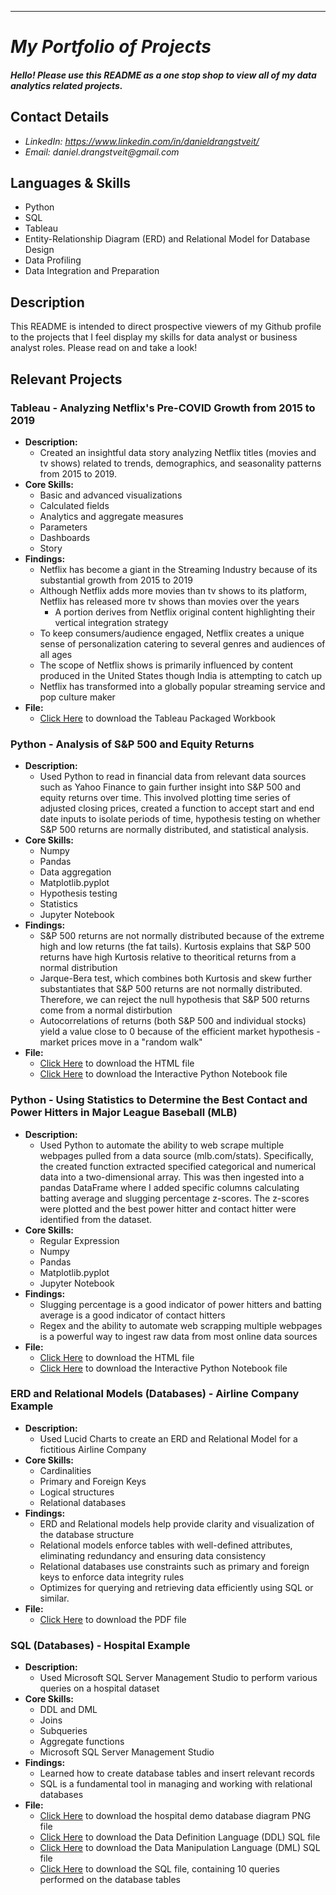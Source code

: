 ---
<My project portfolio README.md file for github>
 
# _My Portfolio of Projects_

#### _Hello! Please use this README as a one stop shop to view all of my data analytics related projects._

## Contact Details
* _LinkedIn: https://www.linkedin.com/in/danieldrangstveit/_
* _Email: daniel.drangstveit@gmail.com_

## Languages & Skills
* Python
* SQL
* Tableau
* Entity-Relationship Diagram (ERD) and Relational Model for Database Design
* Data Profiling
* Data Integration and Preparation

## Description
This README is intended to direct prospective viewers of my Github profile to the projects that I feel 
display my skills for data analyst or business analyst roles. Please read on and take a look!

## Relevant Projects

### Tableau - Analyzing Netflix's Pre-COVID Growth from 2015 to 2019
* **Description:**
     * Created an insightful data story analyzing Netflix titles (movies and tv shows) related to trends, demographics, and seasonality patterns from 2015 to 2019.
* **Core Skills:**
     * Basic and advanced visualizations
     * Calculated fields
     * Analytics and aggregate measures
     * Parameters
     * Dashboards
     * Story
* **Findings:**
     * Netflix has become a giant in the Streaming Industry because of its substantial growth from 2015 to 2019
     * Although Netflix adds more movies than tv shows to its platform, Netflix has released more tv shows than movies over the years
          * A portion derives from Netflix original content highlighting their vertical integration strategy
     * To keep consumers/audience engaged, Netflix creates a unique sense of personalization catering to several genres and audiences of all ages
     * The scope of Netflix shows is primarily influenced by content produced in the United States though India is attempting to catch up
     * Netflix has transformed into a globally popular streaming service and pop culture maker
* **File:**
     * [Click Here](https://github.com/danieldrangstveit/PORTFOLIO-OF-PROJECTS/blob/main/Tableau_Projects/Netflix_Pre-COVID_Growth.twbx) to download the Tableau Packaged Workbook

### Python - Analysis of S&P 500 and Equity Returns
* **Description:**
     * Used Python to read in financial data from relevant data sources such as Yahoo Finance to gain further insight into S&P 500 and equity returns over time. This involved plotting time series of adjusted closing prices, created a function to accept start and end date inputs to isolate periods of time, hypothesis testing on whether S&P 500 returns are normally distributed, and statistical analysis.
* **Core Skills:**
     * Numpy
     * Pandas
     * Data aggregation
     * Matplotlib.pyplot
     * Hypothesis testing
     * Statistics
     * Jupyter Notebook
* **Findings:**
     * S&P 500 returns are not normally distributed because of the extreme high and low returns (the fat tails). Kurtosis explains that S&P 500 returns have high Kurtosis relative to theoritical returns from a normal distribution
     * Jarque-Bera test, which combines both Kurtosis and skew further substantiates that S&P 500 returns are not normally distributed. Therefore, we can reject the null hypothesis that S&P 500 returns come from a normal distirbution
     * Autocorrelations of returns (both S&P 500 and individual stocks) yield a value close to 0 because of the efficient market hypothesis - market prices move in a "random walk"
* **File:**
     * [Click Here](https://github.com/danieldrangstveit/PORTFOLIO-OF-PROJECTS/blob/main/Python_Projects/S&P_500_and_Equity_Returns.html) to download the HTML file
     * [Click Here](https://github.com/danieldrangstveit/PORTFOLIO-OF-PROJECTS/blob/main/Python_Projects/S&P_500_and_Equity_Returns.ipynb) to download the Interactive Python Notebook file

### Python - Using Statistics to Determine the Best Contact and Power Hitters in Major League Baseball (MLB)
* **Description:**
     * Used Python to automate the ability to web scrape multiple webpages pulled from a data source (mlb.com/stats). Specifically, the created function extracted specified categorical and numerical data into a two-dimensional array. This was then ingested into a pandas DataFrame where I added specific columns calculating batting average and slugging percentage z-scores. The z-scores were plotted and the best power hitter and contact hitter were identified from the dataset.
* **Core Skills:**
     * Regular Expression
     * Numpy
     * Pandas
     * Matplotlib.pyplot
     * Jupyter Notebook
* **Findings:**
     * Slugging percentage is a good indicator of power hitters and batting average is a good indicator of contact hitters
     * Regex and the ability to automate web scrapping multiple webpages is a powerful way to ingest raw data from most online data sources
* **File:**
     * [Click Here](https://github.com/danieldrangstveit/PORTFOLIO-OF-PROJECTS/blob/main/Python_Projects/MLB_Hitters_Analysis.html) to download the HTML file
     * [Click Here](https://github.com/danieldrangstveit/PORTFOLIO-OF-PROJECTS/blob/main/Python_Projects/MLB_Hitters_Analysis.ipynb) to download the Interactive Python Notebook file

### ERD and Relational Models (Databases) - Airline Company Example
* **Description:**
     * Used Lucid Charts to create an ERD and Relational Model for a fictitious Airline Company
* **Core Skills:**
     * Cardinalities
     * Primary and Foreign Keys
     * Logical structures
     * Relational databases
* **Findings:**
     * ERD and Relational models help provide clarity and visualization of the database structure
     * Relational models enforce tables with well-defined attributes, eliminating redundancy and ensuring data consistency
     * Relational databases use constraints such as primary and foreign keys to enforce data integrity rules
     * Optimizes for querying and retrieving data efficiently using SQL or similar.
* **File:**
     * [Click Here](https://github.com/danieldrangstveit/PORTFOLIO-OF-PROJECTS/blob/main/Database_Projects/Airline_Company_ERD_Relational_Models.pdf) to download the PDF file

### SQL (Databases) - Hospital Example
* **Description:**
     * Used Microsoft SQL Server Management Studio to perform various queries on a hospital dataset
* **Core Skills:**
     * DDL and DML
     * Joins
     * Subqueries
     * Aggregate functions
     * Microsoft SQL Server Management Studio
* **Findings:**
     * Learned how to create database tables and insert relevant records
     * SQL is a fundamental tool in managing and working with relational databases
* **File:**
     * [Click Here](https://github.com/danieldrangstveit/PORTFOLIO-OF-PROJECTS/blob/main/Database_Projects/Hospital_Demo_Database_Diagram.PNG) to download the hospital demo database diagram PNG file
     * [Click Here](https://github.com/danieldrangstveit/PORTFOLIO-OF-PROJECTS/blob/main/Database_Projects/Hospital_Demo-DDL.sql) to download the Data Definition Language (DDL) SQL file
     * [Click Here](https://github.com/danieldrangstveit/PORTFOLIO-OF-PROJECTS/blob/main/Database_Projects/Hospital_Demo-DML.sql) to download the Data Manipulation Language (DML) SQL file
     * [Click Here](https://github.com/danieldrangstveit/PORTFOLIO-OF-PROJECTS/blob/main/Database_Projects/Hospital_Demo_Queries.sql) to download the SQL file, containing 10 queries performed on the database tables

